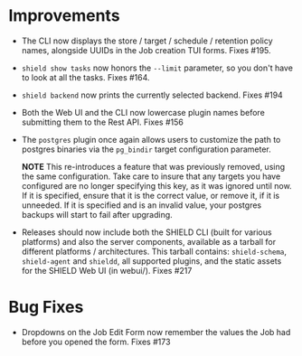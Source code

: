 # Improvements

- The CLI now displays the store / target / schedule / retention
  policy names, alongside UUIDs in the Job creation TUI forms.
  Fixes #195.

- `shield show tasks` now honors the `--limit` parameter, so you
  don't have to look at all the tasks.  Fixes #164.

- `shield backend` now prints the currently selected backend.
  Fixes #194

- Both the Web UI and the CLI now lowercase plugin names before
  submitting them to the Rest API.  Fixes #156

- The `postgres` plugin once again allows users to customize the path
  to postgres binaries via the `pg_bindir` target configuration parameter.

  **NOTE** This re-introduces a feature that was previously removed, using
  the same configuration. Take care to insure that any targets you have
  configured are no longer specifying this key, as it was ignored until now.
  If it is specified, ensure that it is the correct value, or remove it, if
  it is unneeded. If it is specified and is an invalid value, your postgres
  backups will start to fail after upgrading.

- Releases should now include both the SHIELD CLI (built for
  various platforms) and also the server components, available as a
  tarball for different platforms / architectures.  This tarball
  contains: `shield-schema`, `shield-agent` and `shieldd`, all
  supported plugins, and the static assets for the SHIELD Web UI
  (in webui/).  Fixes #217

# Bug Fixes

- Dropdowns on the Job Edit Form now remember the values the Job
  had before you opened the form.  Fixes #173
